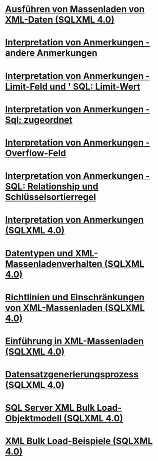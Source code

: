 # [Ausführen von Massenladen von XML-Daten (SQLXML 4.0)](performing-bulk-load-of-xml-data-sqlxml-4-0.md)

# [Interpretation von Anmerkungen - andere Anmerkungen](annotation-interpretation-other-annotations.md)
# [Interpretation von Anmerkungen - Limit-Feld und ' SQL: Limit-Wert](annotation-interpretation-sql-limit-field-and-sql-limit-value.md)
# [Interpretation von Anmerkungen - Sql: zugeordnet](annotation-interpretation-sql-mapped.md)
# [Interpretation von Anmerkungen - Overflow-Feld](annotation-interpretation-sql-overflow-field.md)
# [Interpretation von Anmerkungen - SQL: Relationship und Schlüsselsortierregel](annotation-interpretation-sql-relationship-and-key-ordering-rule.md)
# [Interpretation von Anmerkungen (SQLXML 4.0)](annotation-interpretation-sqlxml-4-0.md)
# [Datentypen und XML-Massenladenverhalten (SQLXML 4.0)](data-types-and-xml-bulk-load-behavior-sqlxml-4-0.md)
# [Richtlinien und Einschränkungen von XML-Massenladen (SQLXML 4.0)](guidelines-and-limitations-of-xml-bulk-load-sqlxml-4-0.md)
# [Einführung in XML-Massenladen (SQLXML 4.0)](introduction-to-xml-bulk-load-sqlxml-4-0.md)
# [Datensatzgenerierungsprozess (SQLXML 4.0)](record-generation-process-sqlxml-4-0.md)
# [SQL Server XML Bulk Load-Objektmodell (SQLXML 4.0)](sql-server-xml-bulk-load-object-model-sqlxml-4-0.md)
# [XML Bulk Load-Beispiele (SQLXML 4.0)](xml-bulk-load-examples-sqlxml-4-0.md)
